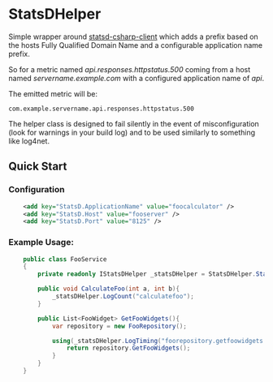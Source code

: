 # StatsDHelper

Simple wrapper around [statsd-csharp-client](https://github.com/lukevenediger/statsd-csharp-client) which adds a prefix based on the hosts Fully Qualified Domain Name and a configurable application name prefix.



So for a metric named *api.responses.httpstatus.500* coming from a host named *servername.example.com* with a configured application name of *api*.

The emitted metric will be:

```
com.example.servername.api.responses.httpstatus.500
```

The helper class is designed to fail silently in the event of misconfiguration (look for warnings in your build log) and to be used similarly to something like log4net.

## Quick Start

### Configuration

```xml
    <add key="StatsD.ApplicationName" value="foocalculator" />
    <add key="StatsD.Host" value="fooserver" />
    <add key="StatsD.Port" value="8125" />
```

### Example Usage:

```csharp
    public class FooService
    {
        private readonly IStatsDHelper _statsDHelper = StatsDHelper.StatsDHelper.Instance;

        public void CalculateFoo(int a, int b){
            _statsDHelper.LogCount("calculatefoo");
        }

        public List<FooWidget> GetFooWidgets(){
            var repository = new FooRepository();

            using(_statsDHelper.LogTiming("foorepository.getfoowidgets.latency") {
                return repository.GetFooWidgets();
            }
        }
    }
```





